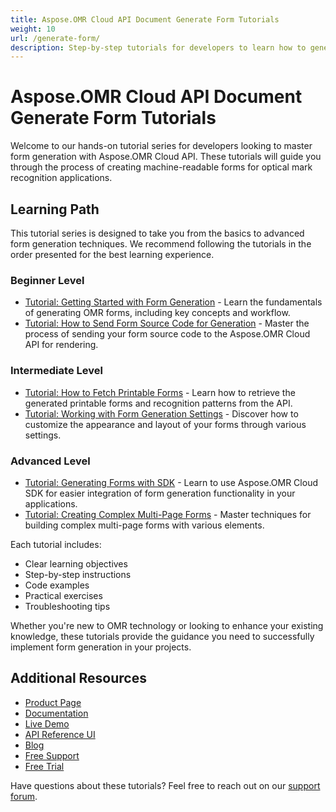 ```yaml
---
title: Aspose.OMR Cloud API Document Generate Form Tutorials
weight: 10
url: /generate-form/
description: Step-by-step tutorials for developers to learn how to generate machine-readable OMR forms using Aspose.OMR Cloud API.
---
```


# Aspose.OMR Cloud API Document Generate Form Tutorials

Welcome to our hands-on tutorial series for developers looking to master form generation with Aspose.OMR Cloud API. These tutorials will guide you through the process of creating machine-readable forms for optical mark recognition applications.

## Learning Path

This tutorial series is designed to take you from the basics to advanced form generation techniques. We recommend following the tutorials in the order presented for the best learning experience.

### Beginner Level

- [Tutorial: Getting Started with Form Generation](/generate-form/getting-started/) - Learn the fundamentals of generating OMR forms, including key concepts and workflow.
- [Tutorial: How to Send Form Source Code for Generation](/generate-form/send-source-code/) - Master the process of sending your form source code to the Aspose.OMR Cloud API for rendering.

### Intermediate Level

- [Tutorial: How to Fetch Printable Forms](/generate-form/fetch-printable-form/) - Learn how to retrieve the generated printable forms and recognition patterns from the API.
- [Tutorial: Working with Form Generation Settings](/generate-form/settings/) - Discover how to customize the appearance and layout of your forms through various settings.

### Advanced Level

- [Tutorial: Generating Forms with SDK](/generate-form/using-sdk/) - Learn to use Aspose.OMR Cloud SDK for easier integration of form generation functionality in your applications.
- [Tutorial: Creating Complex Multi-Page Forms](/generate-form/complex-forms/) - Master techniques for building complex multi-page forms with various elements.

Each tutorial includes:
- Clear learning objectives
- Step-by-step instructions
- Code examples
- Practical exercises
- Troubleshooting tips

Whether you're new to OMR technology or looking to enhance your existing knowledge, these tutorials provide the guidance you need to successfully implement form generation in your projects.

## Additional Resources

- [Product Page](https://products.aspose.cloud/omr/)
- [Documentation](https://docs.aspose.cloud/omr/)
- [Live Demo](https://products.aspose.app/omr/family)
- [API Reference UI](https://reference.aspose.cloud/omr/)
- [Blog](https://blog.aspose.cloud/category/omr/)
- [Free Support](https://forum.aspose.cloud/c/omr/8/)
- [Free Trial](https://dashboard.aspose.cloud/#/apps)

Have questions about these tutorials? Feel free to reach out on our [support forum](https://forum.aspose.cloud/c/omr/8/).
